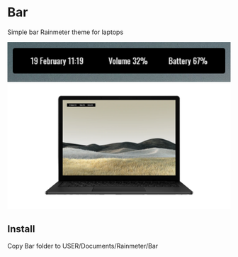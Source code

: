 # Bar
Simple bar Rainmeter theme for laptops

![](https://github.com/kaugm/Bar/blob/master/closeup.png)
![](https://github.com/kaugm/Bar/blob/master/mockup.png)
<!--- Image Source: Microsoft.com. https://www.microsoft.com/en-us/p/surface-laptop-3/8VFGGH1R94TM?activetab=overview&&ef_id=Cj0KCQiA4L2BBhCvARIsAO0SBdadEgbPnIQJQdPZzf6Q6AvHhDpHt1q02Csr4MWuGBk8XTswma6Q2SsaAsNLEALw_wcB:G:s&s_kwcid=AL!4249!3!417514863002!e!!g!!microsoft%20surface%20laptop%202&ef_id=Cj0KCQiA4L2BBhCvARIsAO0SBdadEgbPnIQJQdPZzf6Q6AvHhDpHt1q02Csr4MWuGBk8XTswma6Q2SsaAsNLEALw_wcB:G:s&OCID=AID2100839_SEM_Cj0KCQiA4L2BBhCvARIsAO0SBdadEgbPnIQJQdPZzf6Q6AvHhDpHt1q02Csr4MWuGBk8XTswma6Q2SsaAsNLEALw_wcB:G:s --->

Install
-----
Copy Bar folder to USER/Documents/Rainmeter/Bar
